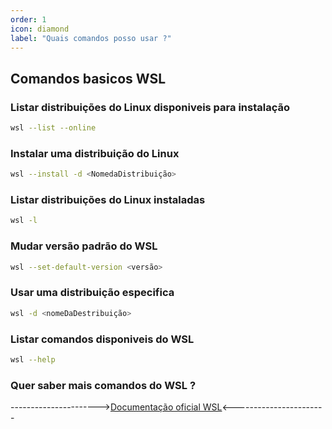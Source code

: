```yaml
---
order: 1
icon: diamond
label: "Quais comandos posso usar ?"
---
```


<!-- Araújo -->

## Comandos basicos WSL

### Listar distribuições do Linux disponiveis para instalação

```bash
wsl --list --online
```

### Instalar uma distribuição do Linux

```bash
wsl --install -d <NomedaDistribuição>
```

### Listar distribuições do Linux instaladas

```bash
wsl -l
```

### Mudar versão padrão do WSL

```bash
wsl --set-default-version <versão>
```

###  Usar uma distribuição especifica

```bash
wsl -d <nomeDaDestribuição>
```

### Listar comandos disponiveis do WSL

```bash
wsl --help
```

### Quer saber mais comandos do WSL ?

---------------------->[Documentação oficial WSL](https://docs.microsoft.com/pt-br/windows/wsl/)<-----------------------